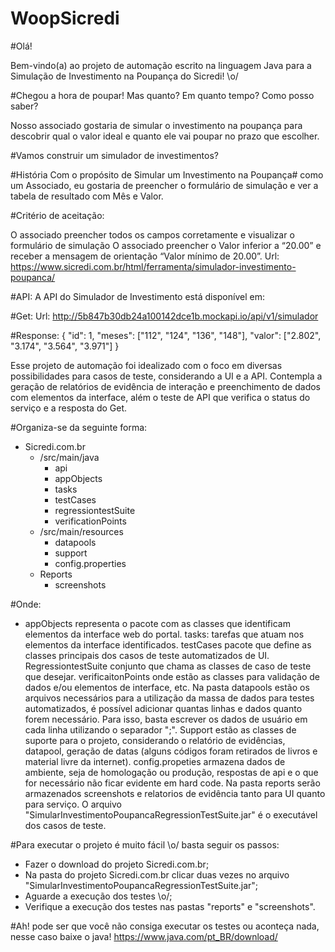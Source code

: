 # WoopSicredi

#Olá!

Bem-vindo(a) ao projeto de automação escrito na linguagem Java para a Simulação de Investimento
na Poupança do Sicredi! \o/

#Chegou a hora de poupar! Mas quanto? Em quanto tempo? Como posso saber?

Nosso associado gostaria de simular o investimento na poupança para descobrir qual o valor ideal e quanto ele vai poupar no prazo que escolher.

#Vamos construir um simulador de investimentos?

#História
Com o propósito de Simular um Investimento na Poupança#
como um Associado,
eu gostaria de preencher o formulário de simulação
e ver a tabela de resultado com Mês e Valor.

#Critério de aceitação:

O associado preencher todos os campos corretamente e visualizar o formulário de simulação
O associado preencher o Valor inferior a “20.00” e receber a mensagem de orientação “Valor mínimo de 20.00”.
Url: https://www.sicredi.com.br/html/ferramenta/simulador-investimento-poupanca/

#API:
A API do Simulador de Investimento está disponível em:

#Get:
Url: http://5b847b30db24a100142dce1b.mockapi.io/api/v1/simulador

#Response:
{
"id": 1,
"meses": ["112", "124", "136", "148"],
"valor": ["2.802", "3.174", "3.564", "3.971"]
}

Esse projeto de automação foi idealizado com o foco em diversas possibilidades para casos de teste, considerando a UI e a API. Contempla a geração de relatórios de evidência de interação e preenchimento de dados com elementos da interface, além o teste de API que verifica o status do serviço e a resposta do Get. 

#Organiza-se da seguinte forma:
- Sicredi.com.br
	- /src/main/java
		- api
		- appObjects
		- tasks
		- testCases
		- regressiontestSuite
		- verificationPoints
	- /src/main/resources
		- datapools
		- support
		- config.properties
	- Reports
		- screenshots
		
#Onde: 
- appObjects representa o pacote com as classes que identificam elementos da interface web do portal. tasks: tarefas que atuam nos elementos da interface identificados. testCases pacote que define as classes principais dos casos de teste automatizados de UI. RegressiontestSuite conjunto que chama as classes de caso de teste que desejar. verificaitonPoints onde estão as classes para validação de dados e/ou elementos de interface, etc. Na pasta datapools estão os arquivos necessários para a utilização da massa de dados para testes automatizados, é possível adicionar quantas linhas e dados quanto forem necessário. Para isso, basta escrever os dados de usuário em cada linha utilizando o separador ";". Support estão as classes de suporte para o projeto, considerando o relatório de evidências, datapool, geração de datas (alguns códigos foram retirados de livros e material livre da internet). config.propeties armazena dados de ambiente, seja de homologação ou produção, respostas de api e o que for necessário não ficar evidente em hard code. Na pasta reports serão armazenados screenshots e relatorios de evidência tanto para UI quanto para serviço. O arquivo "SimularInvestimentoPoupancaRegressionTestSuite.jar" é o executável dos casos de teste.  

#Para executar o projeto é muito fácil \o/ basta seguir os passos:
- Fazer o download do projeto Sicredi.com.br;
- Na pasta do projeto Sicredi.com.br clicar duas vezes no arquivo "SimularInvestimentoPoupancaRegressionTestSuite.jar";
- Aguarde a execução dos testes \o/;
- Verifique a execução dos testes nas pastas "reports" e "screenshots".

#Ah! pode ser que você não consiga executar os testes ou aconteça nada, nesse caso baixe o java!
https://www.java.com/pt_BR/download/
